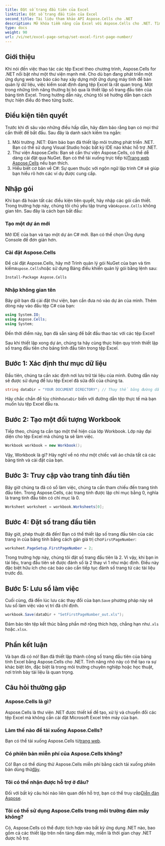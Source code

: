 ```yaml
---
title: Đặt số trang đầu tiên của Excel
linktitle: Đặt số trang đầu tiên của Excel
second_title: Tài liệu tham khảo API Aspose.Cells cho .NET
description: Mở khóa tiềm năng của Excel với Aspose.Cells cho .NET. Tìm hiểu cách đặt số trang đầu tiên trong bảng tính của bạn một cách dễ dàng trong hướng dẫn toàn diện này.
type: docs
weight: 90
url: /vi/net/excel-page-setup/set-excel-first-page-number/
---
```

## Giới thiệu

Khi nói đến việc thao tác các tệp Excel theo chương trình, Aspose.Cells for .NET nổi bật như một thư viện mạnh mẽ. Cho dù bạn đang phát triển một ứng dụng web tạo báo cáo hay xây dựng một ứng dụng máy tính để bàn quản lý dữ liệu, việc kiểm soát định dạng tệp Excel là rất quan trọng. Một trong những tính năng thường bị bỏ qua là thiết lập số trang đầu tiên của bảng tính Excel. Trong hướng dẫn này, chúng tôi sẽ hướng dẫn bạn cách thực hiện điều đó theo từng bước.

## Điều kiện tiên quyết

Trước khi đi sâu vào những điều hấp dẫn, hãy đảm bảo rằng bạn có mọi thứ cần thiết để bắt đầu. Sau đây là danh sách kiểm tra ngắn:

1. Môi trường .NET: Đảm bảo bạn đã thiết lập môi trường phát triển .NET. Bạn có thể sử dụng Visual Studio hoặc bất kỳ IDE nào khác hỗ trợ .NET.
2.  Thư viện Aspose.Cells: Bạn sẽ cần thư viện Aspose.Cells, có thể dễ dàng cài đặt qua NuGet. Bạn có thể tải xuống trực tiếp từ[Trang web Aspose.Cells](https://releases.aspose.com/cells/net/) nếu bạn thích.
3. Hiểu biết cơ bản về C#: Sự quen thuộc với ngôn ngữ lập trình C# sẽ giúp bạn hiểu rõ hơn các ví dụ được cung cấp.

## Nhập gói

 Khi bạn đã hoàn tất các điều kiện tiên quyết, hãy nhập các gói cần thiết. Trong trường hợp này, chúng tôi chủ yếu tập trung vào`Aspose.Cells` không gian tên. Sau đây là cách bạn bắt đầu:

### Tạo một dự án mới

Mở IDE của bạn và tạo một dự án C# mới. Bạn có thể chọn Ứng dụng Console để đơn giản hơn.

### Cài đặt Aspose.Cells

 Để cài đặt Aspose.Cells, hãy mở Trình quản lý gói NuGet của bạn và tìm kiếm`Aspose.Cells`hoặc sử dụng Bảng điều khiển quản lý gói bằng lệnh sau:

```bash
Install-Package Aspose.Cells
```

### Nhập không gian tên

Bây giờ bạn đã cài đặt thư viện, bạn cần đưa nó vào dự án của mình. Thêm dòng này vào đầu tệp C# của bạn:

```csharp
using System.IO;
using Aspose.Cells;
using System;
```

Đến thời điểm này, bạn đã sẵn sàng để bắt đầu thao tác với các tệp Excel!

Sau khi thiết lập xong dự án, chúng ta hãy cùng thực hiện quy trình thiết lập số trang đầu tiên cho bảng tính đầu tiên trong tệp Excel.

## Bước 1: Xác định thư mục dữ liệu

Đầu tiên, chúng ta cần xác định nơi lưu trữ tài liệu của mình. Đường dẫn này sẽ được sử dụng để lưu tệp Excel đã sửa đổi của chúng ta.

```csharp
string dataDir = "YOUR DOCUMENT DIRECTORY"; // Thay thế bằng đường dẫn thực tế của bạn
```

 Hãy chắc chắn để tùy chỉnh`dataDir` biến với đường dẫn tệp thực tế mà bạn muốn lưu tệp Excel đầu ra.

## Bước 2: Tạo một đối tượng Workbook

Tiếp theo, chúng ta cần tạo một thể hiện của lớp Workbook. Lớp này đại diện cho tệp Excel mà chúng ta sẽ làm việc.

```csharp
Workbook workbook = new Workbook();
```

Vậy, Workbook là gì? Hãy nghĩ về nó như một chiếc vali ảo chứa tất cả các bảng tính và cài đặt của bạn.

## Bước 3: Truy cập vào trang tính đầu tiên

Bây giờ chúng ta đã có sổ làm việc, chúng ta cần tham chiếu đến trang tính đầu tiên. Trong Aspose.Cells, các trang tính được lập chỉ mục bằng 0, nghĩa là trang tính đầu tiên có chỉ mục là 0.

```csharp
Worksheet worksheet = workbook.Worksheets[0];
```

## Bước 4: Đặt số trang đầu tiên

 Bây giờ, phép thuật đã đến! Bạn có thể thiết lập số trang đầu tiên của các trang in của bảng tính bằng cách gán giá trị cho`FirstPageNumber`:

```csharp
worksheet.PageSetup.FirstPageNumber = 2;
```

Trong trường hợp này, chúng tôi đặt số trang đầu tiên là 2. Vì vậy, khi bạn in tài liệu, trang đầu tiên sẽ được đánh số là 2 thay vì 1 như mặc định. Điều này đặc biệt hữu ích cho các báo cáo cần tiếp tục đánh số trang từ các tài liệu trước đó.

## Bước 5: Lưu sổ làm việc

 Cuối cùng, đã đến lúc lưu các thay đổi của bạn.`Save` phương pháp này sẽ lưu sổ làm việc vào vị trí đã chỉ định.

```csharp
workbook.Save(dataDir + "SetFirstPageNumber_out.xls");
```

 Đảm bảo tên tệp kết thúc bằng phần mở rộng thích hợp, chẳng hạn như`.xls` hoặc`.xlsx`.

## Phần kết luận

Và bạn đã có nó! Bạn đã thiết lập thành công số trang đầu tiên của bảng tính Excel bằng Aspose.Cells cho .NET. Tính năng nhỏ này có thể tạo ra sự khác biệt lớn, đặc biệt là trong môi trường chuyên nghiệp hoặc học thuật, nơi trình bày tài liệu là quan trọng.

## Câu hỏi thường gặp

### Aspose.Cells là gì?
Aspose.Cells là thư viện .NET được thiết kế để tạo, xử lý và chuyển đổi các tệp Excel mà không cần cài đặt Microsoft Excel trên máy của bạn.

### Làm thế nào để tải xuống Aspose.Cells?
 Bạn có thể tải xuống Aspose.Cells từ[trang web](https://releases.aspose.com/cells/net/).

### Có phiên bản miễn phí của Aspose.Cells không?
 Có! Bạn có thể dùng thử Aspose.Cells miễn phí bằng cách tải xuống phiên bản dùng thử[đây](https://releases.aspose.com/).

### Tôi có thể nhận được hỗ trợ ở đâu?
Đối với bất kỳ câu hỏi nào liên quan đến hỗ trợ, bạn có thể truy cập[Diễn đàn Aspose](https://forum.aspose.com/c/cells/9).

### Tôi có thể sử dụng Aspose.Cells trong môi trường đám mây không?
Có, Aspose.Cells có thể được tích hợp vào bất kỳ ứng dụng .NET nào, bao gồm cả các thiết lập trên nền tảng đám mây, miễn là thời gian chạy .NET được hỗ trợ.
